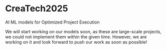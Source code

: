 # CreaTech2025
AI ML models for Optimized Project Execution

We will start working on our models soon, as these are large-scale projects, we could not implement them within the given time. However, we are working on it and look forward to push our work as soon as possible!
